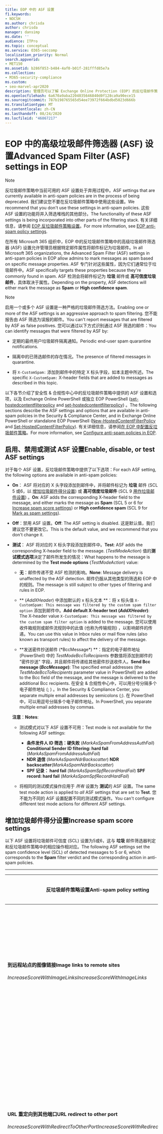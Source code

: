 ```yaml
---
title: EOP 中的 ASF 设置
f1.keywords:
- NOCSH
ms.author: chrisda
author: chrisda
manager: dansimp
ms.date: ''
audience: ITPro
ms.topic: conceptual
ms.service: O365-seccomp
localization_priority: Normal
search.appverid:
- MET150
ms.assetid: b286f853-b484-4af0-b01f-281fffd85e7a
ms.collection:
- M365-security-compliance
ms.custom:
- seo-marvel-apr2020
description: 管理员可以了解 Exchange Online Protection (EOP) 的反垃圾邮件策略中提供的高级垃圾邮件筛选器 (ASF) 设置。
ms.openlocfilehash: 6a670a9aba2204035646840d0f128ca9a90ece15
ms.sourcegitcommit: 787b198765565d54ee73972f664bdbd5023d666b
ms.translationtype: MT
ms.contentlocale: zh-CN
ms.lasthandoff: 08/24/2020
ms.locfileid: "46867217"
---
```

# <a name="advanced-spam-filter-asf-settings-in-eop"></a><span data-ttu-id="5ea4f-103">EOP 中的高级垃圾邮件筛选器 (ASF) 设置</span><span class="sxs-lookup"><span data-stu-id="5ea4f-103">Advanced Spam Filter (ASF) settings in EOP</span></span>

> [!NOTE]
> <span data-ttu-id="5ea4f-104">反垃圾邮件策略中当前可用的 ASF 设置处于弃用过程中。</span><span class="sxs-lookup"><span data-stu-id="5ea4f-104">ASF settings that are currently available in anti-spam policies are in the process of being deprecated.</span></span> <span data-ttu-id="5ea4f-105">我们建议您不要在反垃圾邮件策略中使用这些设置。</span><span class="sxs-lookup"><span data-stu-id="5ea4f-105">We recommend that you don't use these settings in anti-spam policies.</span></span> <span data-ttu-id="5ea4f-106">这些 ASF 设置的功能将并入筛选堆栈的其他部分。</span><span class="sxs-lookup"><span data-stu-id="5ea4f-106">The functionality of these ASF settings is being incorporated into other parts of the filtering stack.</span></span> <span data-ttu-id="5ea4f-107">有关详细信息，请参阅 [EOP 反垃圾邮件策略设置](recommended-settings-for-eop-and-office365-atp.md#eop-anti-spam-policy-settings)。</span><span class="sxs-lookup"><span data-stu-id="5ea4f-107">For more information, see [EOP anti-spam policy settings](recommended-settings-for-eop-and-office365-atp.md#eop-anti-spam-policy-settings).</span></span>

<span data-ttu-id="5ea4f-108">在所有 Microsoft 365 组织中，EOP 中的反垃圾邮件策略中的高级垃圾邮件筛选器 (ASF) 设置允许管理员根据特定邮件属性将邮件标记为垃圾邮件。</span><span class="sxs-lookup"><span data-stu-id="5ea4f-108">In all Microsoft 365 organizations, the Advanced Spam Filter (ASF) settings in anti-spam policies in EOP allow admins to mark messages as spam based on specific message properties.</span></span> <span data-ttu-id="5ea4f-109">ASF 专门针对这些属性，因为它们通常位于垃圾邮件中。</span><span class="sxs-lookup"><span data-stu-id="5ea4f-109">ASF specifically targets these properties because they're commonly found in spam.</span></span> <span data-ttu-id="5ea4f-110">ASF 检测会将邮件标记为 **垃圾** 邮件或 **高可信度垃圾邮件**，具体取决于属性。</span><span class="sxs-lookup"><span data-stu-id="5ea4f-110">Depending on the property, ASF detections will either mark the message as **Spam** or **High confidence spam**.</span></span>

> [!NOTE]
> <span data-ttu-id="5ea4f-111">启用一个或多个 ASF 设置是一种严格的垃圾邮件筛选方法。</span><span class="sxs-lookup"><span data-stu-id="5ea4f-111">Enabling one or more of the ASF settings is an aggressive approach to spam filtering.</span></span> <span data-ttu-id="5ea4f-112">您不能报告由 ASF 筛选为误报的邮件。</span><span class="sxs-lookup"><span data-stu-id="5ea4f-112">You can't report messages that are filtered by ASF as false positives.</span></span> <span data-ttu-id="5ea4f-113">您可以通过以下方式识别通过 ASF 筛选的邮件：</span><span class="sxs-lookup"><span data-stu-id="5ea4f-113">You can identify messages that were filtered by ASF by:</span></span>
>
> - <span data-ttu-id="5ea4f-114">定期的最终用户垃圾邮件隔离通知。</span><span class="sxs-lookup"><span data-stu-id="5ea4f-114">Periodic end-user spam quarantine notifications.</span></span>
>
> - <span data-ttu-id="5ea4f-115">隔离中的已筛选邮件的存在情况。</span><span class="sxs-lookup"><span data-stu-id="5ea4f-115">The presence of filtered messages in quarantine.</span></span>
>
> - <span data-ttu-id="5ea4f-116">将 `X-CustomSpam:` 添加到邮件中的特定 X 标头字段，如本主题中所述。</span><span class="sxs-lookup"><span data-stu-id="5ea4f-116">The specific `X-CustomSpam:` X-header fields that are added to messages as described in this topic.</span></span>

<span data-ttu-id="5ea4f-117">以下各节介绍了安全性 & 合规性中心中的反垃圾邮件策略中提供的 ASF 设置和选项，以及 Exchange Online PowerShell 或独立 EOP PowerShell ([set-hostedcontentfilterpolicy](https://docs.microsoft.com/powershell/module/exchange/new-hostedcontentfilterpolicy) and [set-hostedcontentfilterpolicy](https://docs.microsoft.com/powershell/module/exchange/set-hostedcontentfilterpolicy)) 。</span><span class="sxs-lookup"><span data-stu-id="5ea4f-117">The following sections describe the ASF settings and options that are available in anti-spam policies in the Security & Compliance Center, and in Exchange Online PowerShell or standalone EOP PowerShell ([New-HostedContentFilterPolicy](https://docs.microsoft.com/powershell/module/exchange/new-hostedcontentfilterpolicy) and [Set-HostedContentFilterPolicy](https://docs.microsoft.com/powershell/module/exchange/set-hostedcontentfilterpolicy)).</span></span> <span data-ttu-id="5ea4f-118">有关详细信息，请参阅[在 EOP 中配置反垃圾邮件策略](configure-your-spam-filter-policies.md)。</span><span class="sxs-lookup"><span data-stu-id="5ea4f-118">For more information, see [Configure anti-spam policies in EOP](configure-your-spam-filter-policies.md).</span></span>

## <a name="enable-disable-or-test-asf-settings"></a><span data-ttu-id="5ea4f-119">启用、禁用或测试 ASF 设置</span><span class="sxs-lookup"><span data-stu-id="5ea4f-119">Enable, disable, or test ASF settings</span></span>

<span data-ttu-id="5ea4f-120">对于每个 ASF 设置，反垃圾邮件策略中提供了以下选项：</span><span class="sxs-lookup"><span data-stu-id="5ea4f-120">For each ASF setting, the following options are available in anti-spam policies:</span></span>

- <span data-ttu-id="5ea4f-121">**On**： ASF 将对应的 X 头字段添加到邮件中，并将邮件标记为 **垃圾** 邮件 (SCL 5 或6，以 [增加垃圾邮件得分设置](#increase-spam-score-settings)) 或 **高可信度垃圾邮件** (SCL 9 [用作垃圾邮件设置](#mark-as-spam-settings)) 。</span><span class="sxs-lookup"><span data-stu-id="5ea4f-121">**On**: ASF adds the corresponding X-header field to the message, and either marks the message as **Spam** (SCL 5 or 6 for [Increase spam score settings](#increase-spam-score-settings)) or **High confidence spam** (SCL 9 for [Mark as spam settings](#mark-as-spam-settings)).</span></span>

- <span data-ttu-id="5ea4f-122">**Off**：禁用 ASF 设置。</span><span class="sxs-lookup"><span data-stu-id="5ea4f-122">**Off**: The ASF setting is disabled.</span></span> <span data-ttu-id="5ea4f-123">这是默认值，我们建议您不要更改它。</span><span class="sxs-lookup"><span data-stu-id="5ea4f-123">This is the default value, and we recommend that you don't change it.</span></span>

- <span data-ttu-id="5ea4f-124">**测试**： ASF 将对应的 X 标头字段添加到邮件中。</span><span class="sxs-lookup"><span data-stu-id="5ea4f-124">**Test**: ASF adds the corresponding X-header field to the message.</span></span> <span data-ttu-id="5ea4f-125"> (*TestModeAction*) 值的**测试模式选项**决定了邮件所发生的情况：</span><span class="sxs-lookup"><span data-stu-id="5ea4f-125">What happens to the message is determined by the **Test mode options** (*TestModeAction*) value:</span></span>

  - <span data-ttu-id="5ea4f-126">**无**：邮件传递不受 ASF 检测的影响。</span><span class="sxs-lookup"><span data-stu-id="5ea4f-126">**None**: Message delivery is unaffected by the ASF detection.</span></span> <span data-ttu-id="5ea4f-127">邮件仍服从其他类型的筛选和 EOP 中的规则。</span><span class="sxs-lookup"><span data-stu-id="5ea4f-127">The message is still subject to other types of filtering and rules in EOP.</span></span>

  - <span data-ttu-id="5ea4f-128">\*\* (*AddXHeader*) 中添加默认的 x 标头文本 \*\*：将 x 标头值 `X-CustomSpam: This message was filtered by the custom spam filter option` 添加到邮件中。</span><span class="sxs-lookup"><span data-stu-id="5ea4f-128">**Add default X-header text (*AddXHeader*)**: The X-header value `X-CustomSpam: This message was filtered by the custom spam filter option` is added to the message.</span></span> <span data-ttu-id="5ea4f-129">您可以使用收件箱规则或邮件流规则中的此值 (也称为传输规则) ，以影响邮件的传递。</span><span class="sxs-lookup"><span data-stu-id="5ea4f-129">You can use this value in Inbox rules or mail flow rules (also known as transport rules) to affect the delivery of the message.</span></span>

  - <span data-ttu-id="5ea4f-130">\**发送密件抄送邮件 (*BccMessage\*) \*\*：指定的电子邮件地址 (PowerShell) 中的 *TestModeBccToRecipients* 参数值将添加到邮件的 "密件抄送" 字段，并且邮件将传递给其他密件抄送收件人。</span><span class="sxs-lookup"><span data-stu-id="5ea4f-130">**Send Bcc message (*BccMessage*)**: The specified email addresses (the *TestModeBccToRecipients* parameter value in PowerShell) are added to the Bcc field of the message, and the message is delivered to the additional Bcc recipients.</span></span> <span data-ttu-id="5ea4f-131">在安全 & 合规性中心中，可以用分号分隔多个电子邮件地址 (; ) 。</span><span class="sxs-lookup"><span data-stu-id="5ea4f-131">In the Security & Compliance Center, you separate multiple email addresses by semicolons (;).</span></span> <span data-ttu-id="5ea4f-132">在 PowerShell 中，可以用逗号分隔多个电子邮件地址。</span><span class="sxs-lookup"><span data-stu-id="5ea4f-132">In PowerShell, you separate multiple email addresses by commas.</span></span>

  <span data-ttu-id="5ea4f-133">**注意**：</span><span class="sxs-lookup"><span data-stu-id="5ea4f-133">**Notes**:</span></span>

  - <span data-ttu-id="5ea4f-134">测试模式对以下 ASF 设置不可用：</span><span class="sxs-lookup"><span data-stu-id="5ea4f-134">Test mode is not available for the following ASF settings:</span></span>

    - <span data-ttu-id="5ea4f-135">**条件发件人 ID 筛选：硬失败** (*MarkAsSpamFromAddressAuthFail*) </span><span class="sxs-lookup"><span data-stu-id="5ea4f-135">**Conditional Sender ID filtering: hard fail** (*MarkAsSpamFromAddressAuthFail*)</span></span>
    - <span data-ttu-id="5ea4f-136">**NDR 退信** (*MarkAsSpamNdrBackscatter*) </span><span class="sxs-lookup"><span data-stu-id="5ea4f-136">**NDR backscatter**(*MarkAsSpamNdrBackscatter*)</span></span>
    - <span data-ttu-id="5ea4f-137">**SPF 记录： hard fail** (*MarkAsSpamSpfRecordHardFail*) </span><span class="sxs-lookup"><span data-stu-id="5ea4f-137">**SPF record: hard fail** (*MarkAsSpamSpfRecordHardFail*)</span></span>

  - <span data-ttu-id="5ea4f-138">将相同的测试模式操作应用于 *所有* 设置为 **测试**的 ASF 设置。</span><span class="sxs-lookup"><span data-stu-id="5ea4f-138">The same test mode action is applied to *all* ASF settings that are set to **Test**.</span></span> <span data-ttu-id="5ea4f-139">您不能为不同的 ASF 设置配置不同的测试模式操作。</span><span class="sxs-lookup"><span data-stu-id="5ea4f-139">You can't configure different test mode actions for different ASF settings.</span></span>

## <a name="increase-spam-score-settings"></a><span data-ttu-id="5ea4f-140">增加垃圾邮件得分设置</span><span class="sxs-lookup"><span data-stu-id="5ea4f-140">Increase spam score settings</span></span>

<span data-ttu-id="5ea4f-141">以下 ASF 设置将垃圾邮件可信度 (SCL) 设置为5或6，这与 **垃圾** 邮件筛选器判定和反垃圾邮件策略中的相应操作相对应。</span><span class="sxs-lookup"><span data-stu-id="5ea4f-141">The following ASF settings set the spam confidence level (SCL) of detected messages to 5 or 6, which corresponds to the **Spam** filter verdict and the corresponding action in anti-spam policies.</span></span>

****

|<span data-ttu-id="5ea4f-142">反垃圾邮件策略设置</span><span class="sxs-lookup"><span data-stu-id="5ea4f-142">Anti-spam policy setting</span></span>|<span data-ttu-id="5ea4f-143">说明</span><span class="sxs-lookup"><span data-stu-id="5ea4f-143">Description</span></span>|<span data-ttu-id="5ea4f-144">添加了 X 标头</span><span class="sxs-lookup"><span data-stu-id="5ea4f-144">X-header added</span></span>|
|---|---|---|
|<span data-ttu-id="5ea4f-145">**到远程站点的图像链接**</span><span class="sxs-lookup"><span data-stu-id="5ea4f-145">**Image links to remote sites**</span></span> <br/><br/> <span data-ttu-id="5ea4f-146">*IncreaseScoreWithImageLinks*</span><span class="sxs-lookup"><span data-stu-id="5ea4f-146">*IncreaseScoreWithImageLinks*</span></span>|<span data-ttu-id="5ea4f-147">包含 `<Img>` 指向远程网站的 HTML 标记链接的邮件 (例如，使用 http) 被标记为垃圾邮件。</span><span class="sxs-lookup"><span data-stu-id="5ea4f-147">Messages that contain `<Img>` HTML tag links to remote sites (for example, using http) are marked as spam.</span></span>|`X-CustomSpam: Image links to remote sites`|
|<span data-ttu-id="5ea4f-148">**URL 重定向到其他端口**</span><span class="sxs-lookup"><span data-stu-id="5ea4f-148">**URL redirect to other port**</span></span> <br/><br/> <span data-ttu-id="5ea4f-149">*IncreaseScoreWithRedirectToOtherPort*</span><span class="sxs-lookup"><span data-stu-id="5ea4f-149">*IncreaseScoreWithRedirectToOtherPort*</span></span>|<span data-ttu-id="5ea4f-150">包含用于重定向到 80 (HTTP) 、8080 (备用 HTTP) 或 443 (HTTPS) 的超链接的邮件被标记为垃圾邮件。</span><span class="sxs-lookup"><span data-stu-id="5ea4f-150">Message that contain hyperlinks that redirect to TCP ports other than 80 (HTTP), 8080 (alternate HTTP), or 443 (HTTPS) are marked as spam.</span></span>|`X-CustomSpam: URL redirect to other port`|
|<span data-ttu-id="5ea4f-151">**URL 中的数字 IP 地址**</span><span class="sxs-lookup"><span data-stu-id="5ea4f-151">**Numeric IP address in URL**</span></span> <br/><br/> <span data-ttu-id="5ea4f-152">*IncreaseScoreWithNumericIps*</span><span class="sxs-lookup"><span data-stu-id="5ea4f-152">*IncreaseScoreWithNumericIps*</span></span>|<span data-ttu-id="5ea4f-153">包含基于数字的 Url 的邮件 (通常会将 IP 地址) 标记为垃圾邮件。</span><span class="sxs-lookup"><span data-stu-id="5ea4f-153">Messages that contain numeric-based URLs (typically, IP addresses) are marked as spam.</span></span>|`X-CustomSpam: Numeric IP in URL`|
|<span data-ttu-id="5ea4f-154">**至 .biz 或 .info 网站的 URL**</span><span class="sxs-lookup"><span data-stu-id="5ea4f-154">**URL to .biz or .info websites**</span></span> <br/><br/> <span data-ttu-id="5ea4f-155">*IncreaseScoreWithBizOrInfoUrls*</span><span class="sxs-lookup"><span data-stu-id="5ea4f-155">*IncreaseScoreWithBizOrInfoUrls*</span></span>|<span data-ttu-id="5ea4f-156">`.biz` `.info` 邮件正文中包含或链接的邮件被标记为垃圾邮件。</span><span class="sxs-lookup"><span data-stu-id="5ea4f-156">Messages that contain `.biz` or `.info` links in the body of the message are marked as spam.</span></span>|`X-CustomSpam: URL to .biz or .info websites`|
|

## <a name="mark-as-spam-settings"></a><span data-ttu-id="5ea4f-157">标记为垃圾邮件设置</span><span class="sxs-lookup"><span data-stu-id="5ea4f-157">Mark as spam settings</span></span>

<span data-ttu-id="5ea4f-158">以下 ASF 设置将检测到的邮件的 SCL 设置为9，这对应于 **高可信度垃圾邮件** 筛选程序判定和反垃圾邮件策略中的相应操作。</span><span class="sxs-lookup"><span data-stu-id="5ea4f-158">The following ASF settings set the SCL of detected messages to 9, which corresponds to the **High confidence spam** filter verdict and the corresponding action in anti-spam policies.</span></span>

****

|<span data-ttu-id="5ea4f-159">反垃圾邮件策略设置</span><span class="sxs-lookup"><span data-stu-id="5ea4f-159">Anti-spam policy setting</span></span>|<span data-ttu-id="5ea4f-160">说明</span><span class="sxs-lookup"><span data-stu-id="5ea4f-160">Description</span></span>|<span data-ttu-id="5ea4f-161">添加了 X 标头</span><span class="sxs-lookup"><span data-stu-id="5ea4f-161">X-header added</span></span>|
|---|---|---|
|<span data-ttu-id="5ea4f-162">**空邮件**</span><span class="sxs-lookup"><span data-stu-id="5ea4f-162">**Empty messages**</span></span> <br/><br/> <span data-ttu-id="5ea4f-163">*MarkAsSpamEmptyMessages*</span><span class="sxs-lookup"><span data-stu-id="5ea4f-163">*MarkAsSpamEmptyMessages*</span></span>|<span data-ttu-id="5ea4f-164">没有主题的邮件、邮件正文中没有内容，并且不会将任何附件标记为高可信度垃圾邮件。</span><span class="sxs-lookup"><span data-stu-id="5ea4f-164">Messages with no subject, no content in the message body, and no attachments are marked as high confidence spam.</span></span>|`X-CustomSpam: Empty Message`|
|<span data-ttu-id="5ea4f-165">**HTML 格式 的 JavaScript 或 VBScript**</span><span class="sxs-lookup"><span data-stu-id="5ea4f-165">**JavaScript or VBScript in HTML**</span></span> <br/><br/> <span data-ttu-id="5ea4f-166">*MarkAsSpamJavaScriptInHtml*</span><span class="sxs-lookup"><span data-stu-id="5ea4f-166">*MarkAsSpamJavaScriptInHtml*</span></span>|<span data-ttu-id="5ea4f-167">在 HTML 中使用 JavaScript 或 Visual Basic Script Edition 的邮件被标记为高可信度垃圾邮件。</span><span class="sxs-lookup"><span data-stu-id="5ea4f-167">Messages that use JavaScript or Visual Basic Script Edition in HTML are marked as high confidence spam.</span></span> <br/><br/> <span data-ttu-id="5ea4f-168">这些脚本语言在电子邮件中用于导致特定操作自动发生。</span><span class="sxs-lookup"><span data-stu-id="5ea4f-168">These scripting languages are used in email messages to cause specific actions to automatically occur.</span></span>|`X-CustomSpam: Javascript or VBscript tags in HTML`|
|<span data-ttu-id="5ea4f-169">**HTML 格式的 Frame 或 IFrame 标签**</span><span class="sxs-lookup"><span data-stu-id="5ea4f-169">**Frame or IFrame tags in HTML**</span></span> <br><br/> <span data-ttu-id="5ea4f-170">*MarkAsSpamFramesInHtml*</span><span class="sxs-lookup"><span data-stu-id="5ea4f-170">*MarkAsSpamFramesInHtml*</span></span>|<span data-ttu-id="5ea4f-171">包含 `<frame>` 或 HTML 标记的邮件被 `<iframe>` 标记为高可信度垃圾邮件。</span><span class="sxs-lookup"><span data-stu-id="5ea4f-171">Messages that contain `<frame>` or `<iframe>` HTML tags are marked as high confidence spam.</span></span> <br/><br/> <span data-ttu-id="5ea4f-172">这些标记在电子邮件中使用，以设置用于显示文本或图形的页面的格式。</span><span class="sxs-lookup"><span data-stu-id="5ea4f-172">These tags are used in email messages to format the page for displaying text or graphics.</span></span>|`X-CustomSpam: IFRAME or FRAME in HTML`|
|<span data-ttu-id="5ea4f-173">**HTML 格式的对象标记**</span><span class="sxs-lookup"><span data-stu-id="5ea4f-173">**Object tags in HTML**</span></span> <br><br/> <span data-ttu-id="5ea4f-174">*MarkAsSpamObjectTagsInHtml*</span><span class="sxs-lookup"><span data-stu-id="5ea4f-174">*MarkAsSpamObjectTagsInHtml*</span></span>|<span data-ttu-id="5ea4f-175">包含 HTML 标记的邮件被 `<object>` 标记为高可信度垃圾邮件。</span><span class="sxs-lookup"><span data-stu-id="5ea4f-175">Messages that contain `<object>` HTML tags are marked as high confidence spam.</span></span> <br/><br/> <span data-ttu-id="5ea4f-176">此标记允许插件或应用程序在 HTML 窗口中运行。</span><span class="sxs-lookup"><span data-stu-id="5ea4f-176">This tag allows plug-ins or applications to run in an HTML window.</span></span>|`X-CustomSpam: Object tag in html`|
|<span data-ttu-id="5ea4f-177">**HTML 格式的嵌入式标记**</span><span class="sxs-lookup"><span data-stu-id="5ea4f-177">**Embed tags in HTML**</span></span> <br><br/> <span data-ttu-id="5ea4f-178">*MarkAsSpamEmbedTagsInHtml*</span><span class="sxs-lookup"><span data-stu-id="5ea4f-178">*MarkAsSpamEmbedTagsInHtml*</span></span>|<span data-ttu-id="5ea4f-179">包含 HTML 标记的邮件被 `<embed>` 标记为高可信度垃圾邮件。</span><span class="sxs-lookup"><span data-stu-id="5ea4f-179">Message that contain `<embed>` HTML tags are marked as high confidence spam.</span></span> <br/><br/> <span data-ttu-id="5ea4f-180">此标记允许在 HTML 文档中嵌入不同种类的文档 (例如，声音、视频或图片) 。</span><span class="sxs-lookup"><span data-stu-id="5ea4f-180">This tag allows the embedding of different kinds of documents in an HTML document (for example, sounds, videos, or pictures).</span></span>|`X-CustomSpam: Embed tag in html`|
|<span data-ttu-id="5ea4f-181">**HTML 格式的表单标记**</span><span class="sxs-lookup"><span data-stu-id="5ea4f-181">**Form tags in HTML**</span></span> <br><br/> <span data-ttu-id="5ea4f-182">*MarkAsSpamFormTagsInHtml*</span><span class="sxs-lookup"><span data-stu-id="5ea4f-182">*MarkAsSpamFormTagsInHtml*</span></span>|<span data-ttu-id="5ea4f-183">包含 HTML 标记的邮件被 `<form>` 标记为高可信度垃圾邮件。</span><span class="sxs-lookup"><span data-stu-id="5ea4f-183">Messages that contain `<form>` HTML tags are marked as high confidence spam.</span></span> <br/><br/> <span data-ttu-id="5ea4f-184">此标记用于创建网站表单。</span><span class="sxs-lookup"><span data-stu-id="5ea4f-184">This tag is used to create website forms.</span></span> <span data-ttu-id="5ea4f-185">电子邮件广告经常包含该标记，以获取收件人的信息。</span><span class="sxs-lookup"><span data-stu-id="5ea4f-185">Email advertisements often include this tag to solicit information from the recipient.</span></span>|`X-CustomSpam: Form tag in html`|
|<span data-ttu-id="5ea4f-186">**HTML 格式的网络臭虫**</span><span class="sxs-lookup"><span data-stu-id="5ea4f-186">**Web bugs in HTML**</span></span> <br><br/> <span data-ttu-id="5ea4f-187">*MarkAsSpamWebBugsInHtml*</span><span class="sxs-lookup"><span data-stu-id="5ea4f-187">*MarkAsSpamWebBugsInHtml*</span></span>|<span data-ttu-id="5ea4f-188">*Web 臭虫* (也称为*Web 信标*) 是一个图形元素 (通常) 由一个像素组成，在电子邮件中使用它来确定邮件是否由收件人阅读。</span><span class="sxs-lookup"><span data-stu-id="5ea4f-188">A *web bug* (also known as a *web beacon*) is a graphic element (often as small as one pixel by one pixel) that's used in email messages to determine whether the message was read by the recipient.</span></span> <br/><br/> <span data-ttu-id="5ea4f-189">包含 web bug 的邮件被标记为高可信度垃圾邮件。</span><span class="sxs-lookup"><span data-stu-id="5ea4f-189">Messages that contain web bugs are marked as high confidence spam.</span></span> <br/><br/> <span data-ttu-id="5ea4f-190">合法的新闻稿可能会使用 web 臭虫，尽管许多人认为这是 invasion 的隐私。</span><span class="sxs-lookup"><span data-stu-id="5ea4f-190">Legitimate newsletters might use web bugs, although many consider this an invasion of privacy.</span></span> |`X-CustomSpam: Web bug`|
|<span data-ttu-id="5ea4f-191">**应用敏感词列表**</span><span class="sxs-lookup"><span data-stu-id="5ea4f-191">**Apply sensitive word list**</span></span> <br><br/> <span data-ttu-id="5ea4f-192">*MarkAsSpamSensitiveWordList*</span><span class="sxs-lookup"><span data-stu-id="5ea4f-192">*MarkAsSpamSensitiveWordList*</span></span>|<span data-ttu-id="5ea4f-193">Microsoft 维护一个动态但不可编辑的、与潜在攻击性邮件关联的单词列表。</span><span class="sxs-lookup"><span data-stu-id="5ea4f-193">Microsoft maintains a dynamic but non-editable list of words that are associated with potentially offensive messages.</span></span> <br/><br/> <span data-ttu-id="5ea4f-194">包含主题或邮件正文中的敏感单词列表中的单词的邮件被标记为高可信度垃圾邮件。</span><span class="sxs-lookup"><span data-stu-id="5ea4f-194">Messages that contain words from the sensitive word list in the subject or message body are marked as high confidence spam.</span></span>|`X-CustomSpam: Sensitive word in subject/body`|
|<span data-ttu-id="5ea4f-195">**SPF 记录：硬失败**</span><span class="sxs-lookup"><span data-stu-id="5ea4f-195">**SPF record: hard fail**</span></span> <br><br/> <span data-ttu-id="5ea4f-196">*MarkAsSpamSpfRecordHardFail*</span><span class="sxs-lookup"><span data-stu-id="5ea4f-196">*MarkAsSpamSpfRecordHardFail*</span></span>|<span data-ttu-id="5ea4f-197">从 SPF 发件人策略框架中未指定的 IP 地址发送的邮件 (的源电子邮件域的 DNS 中的 SPF) 记录被标记为高可信度垃圾邮件。</span><span class="sxs-lookup"><span data-stu-id="5ea4f-197">Messages sent from an IP address that isn't specified in the SPF Sender Policy Framework (SPF) record in DNS for the source email domain are marked as high confidence spam.</span></span> <br/><br/> <span data-ttu-id="5ea4f-198">测试模式对此设置不可用。</span><span class="sxs-lookup"><span data-stu-id="5ea4f-198">Test mode is not available for this setting.</span></span>|`X-CustomSpam: SPF Record Fail`|
|<span data-ttu-id="5ea4f-199">**有条件发件人 ID 筛选：硬失败**</span><span class="sxs-lookup"><span data-stu-id="5ea4f-199">**Conditional Sender ID filtering: hard fail**</span></span> <br><br/> <span data-ttu-id="5ea4f-200">*MarkAsSpamFromAddressAuthFail*</span><span class="sxs-lookup"><span data-stu-id="5ea4f-200">*MarkAsSpamFromAddressAuthFail*</span></span>|<span data-ttu-id="5ea4f-201">硬失败的邮件条件发件人 ID 检查被标记为垃圾邮件。</span><span class="sxs-lookup"><span data-stu-id="5ea4f-201">Messages that hard fail a conditional Sender ID check are marked as spam.</span></span> <br/><br/> <span data-ttu-id="5ea4f-202">此设置将 SPF 检查与发件人 ID 检查组合在一起，以帮助防止包含伪造发件人的邮件头。</span><span class="sxs-lookup"><span data-stu-id="5ea4f-202">This setting combines an SPF check with a Sender ID check to help protect against message headers that contain forged senders.</span></span> <br/><br/> <span data-ttu-id="5ea4f-203">测试模式对此设置不可用。</span><span class="sxs-lookup"><span data-stu-id="5ea4f-203">Test mode is not available for this setting.</span></span>|`X-CustomSpam: SPF From Record Fail`|
|<span data-ttu-id="5ea4f-204">**NDR 退信**</span><span class="sxs-lookup"><span data-stu-id="5ea4f-204">**NDR backscatter**</span></span> <br><br/> <span data-ttu-id="5ea4f-205">*MarkAsSpamNdrBackscatter*</span><span class="sxs-lookup"><span data-stu-id="5ea4f-205">*MarkAsSpamNdrBackscatter*</span></span>|<span data-ttu-id="5ea4f-206">*退信* 是非送达报告 (也称为 "ndr" 或 "退回邮件") 电子邮件中的伪造发件人造成的。</span><span class="sxs-lookup"><span data-stu-id="5ea4f-206">*Backscatter* is useless non-delivery reports (also known as NDRs or bounce messages) caused by forged senders in email messages.</span></span> <span data-ttu-id="5ea4f-207">有关详细信息，请参阅 [退信 messages AND EOP](backscatter-messages-and-eop.md)。</span><span class="sxs-lookup"><span data-stu-id="5ea4f-207">For more information, see [Backscatter messages and EOP](backscatter-messages-and-eop.md).</span></span> <br/><br/> <span data-ttu-id="5ea4f-208">您无需在以下环境中配置此设置，因为会传递合法 Ndr，并且退信会被标记为垃圾邮件：</span><span class="sxs-lookup"><span data-stu-id="5ea4f-208">You don't need to configure this setting in the following environments, because legitimate NDRs are delivered, and backscatter is marked as spam:</span></span> <ul><li><span data-ttu-id="5ea4f-209">使用 Exchange Online 邮箱的 Microsoft 365 组织。</span><span class="sxs-lookup"><span data-stu-id="5ea4f-209">Microsoft 365 organizations with Exchange Online mailboxes.</span></span></li><li><span data-ttu-id="5ea4f-210">通过 EOP 路由 *出站* 电子邮件的内部部署电子邮件组织。</span><span class="sxs-lookup"><span data-stu-id="5ea4f-210">On-premises email organizations where you route *outbound* email through EOP.</span></span></li></ul><br/> <span data-ttu-id="5ea4f-211">在将入站电子邮件保护到本地邮箱的独立 EOP 环境中，打开或关闭此设置的结果如下：</span><span class="sxs-lookup"><span data-stu-id="5ea4f-211">In standalone EOP environments that protect inbound email to on-premises mailboxes, turning this setting on or off has the following result:</span></span> <ul><li> <span data-ttu-id="5ea4f-212">**打开**：将传递合法 ndr，并将退信标记为垃圾邮件。</span><span class="sxs-lookup"><span data-stu-id="5ea4f-212">**On**: Legitimate NDRs are delivered, and backscatter is marked as spam.</span></span></li><li><span data-ttu-id="5ea4f-213">**Off**：合法的 ndr 和退信通过正常的垃圾邮件筛选。</span><span class="sxs-lookup"><span data-stu-id="5ea4f-213">**Off**: Legitimate NDRs and backscatter go through normal spam filtering.</span></span> <span data-ttu-id="5ea4f-214">大多数合法的 Ndr 将传递给原始邮件发件人。</span><span class="sxs-lookup"><span data-stu-id="5ea4f-214">Most legitimate NDRs will be delivered to the original message sender.</span></span> <span data-ttu-id="5ea4f-215">某些（而非全部）退信被标记为高可信度垃圾邮件。</span><span class="sxs-lookup"><span data-stu-id="5ea4f-215">Some, but not all, backscatter are marked as high confidence spam.</span></span> <span data-ttu-id="5ea4f-216">根据定义，退信只能传递给欺骗性发件人，而不能传递给原始发件人。</span><span class="sxs-lookup"><span data-stu-id="5ea4f-216">By definition, backscatter can only be delivered to the spoofed sender, not to the original sender.</span></span></li></ul><br/> <span data-ttu-id="5ea4f-217">测试模式对此设置不可用。</span><span class="sxs-lookup"><span data-stu-id="5ea4f-217">Test mode is not available for this setting.</span></span>|`X-CustomSpam: Backscatter NDR`|
|

